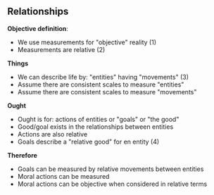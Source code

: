 
## Relationships

**Objective definition**:

- We use measurements for "objective" reality (1)
- Measurements are relative (2)

**Things**

- We can describe life by: "entities" having "movements" (3)
- Assume there are consistent scales to measure "entities"
- Assume there are consistent scales to measure "movements"

**Ought**

- Ought is for: actions of entities or "goals" or "the good"
- Good/goal exists in the relationships between entities
- Actions are also relative
- Goals describe a "relative good" for en entity (4)

**Therefore**

- Goals can be measured by relative movements between entities
- Moral actions can be measured
- Moral actions can be objective when considered in relative terms
